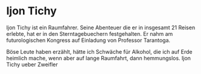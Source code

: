 # Ijon Tichy
Ijon Tichy ist ein Raumfahrer.
Seine Abenteuer die er in insgesamt 21 Reisen erlebte, hat er in den Sterntagebuechern festgehalten.
Er nahm am futurologischen Kongress auf Einladung von Professor Tarantoga.

Böse Leute haben erzählt, hätte ich Schwäche für Alkohol, die ich auf Erde heimlich mache, wenn aber auf lange Raumfahrt, dann hemmungslos.
Ijon Tichy ueber Zweifler